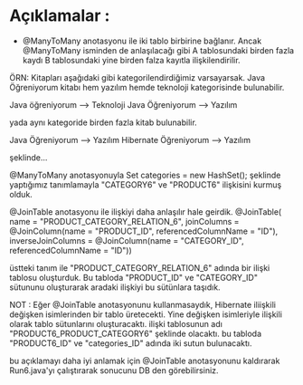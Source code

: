 # Açıklamalar : #

* @ManyToMany anotasyonu ile iki tablo birbirine bağlanır. Ancak @ManyToMany isminden de anlaşılacağı gibi
 A tablosundaki birden fazla kaydı B tablosundaki yine birden falza kayıtla ilişkilendirilir.
 
 ÖRN: 
 Kitapları aşağıdaki gibi kategorilendirdiğimiz varsayarsak.
  Java Öğreniyorum kitabı hem yazılım hemde teknoloji  kategorisinde bulunabilir.
 
 Java öğreniyorum --> Teknoloji
 Java Öğreniyorum  --> Yazılım
 
 yada aynı kategoride birden fazla kitab bulunabilir.
 
 Java Öğreniyorum --> Yazılım
 Hibernate Öğreniyorum --> Yazılım 
 
 şeklinde...
 

@ManyToMany anotasyonuyla  Set<Category6> categories = new HashSet<Category6>();
şeklinde yaptığımız tanımlamayla "CATEGORY6" ve "PRODUCT6" ilişkisini kurmuş olduk.


 @JoinTable anotasyonu ile ilişkiyi daha anlaşılır hale geirdik.
 @JoinTable(
    name = "PRODUCT_CATEGORY_RELATION_6",
    joinColumns = @JoinColumn(name = "PRODUCT_ID", referencedColumnName = "ID"),
    inverseJoinColumns = @JoinColumn(name = "CATEGORY_ID", referencedColumnName = "ID"))

üstteki tanım ile 
"PRODUCT_CATEGORY_RELATION_6" adında bir ilişki tablosu oluşturduk. 
Bu tabloda "PRODUCT_ID" ve "CATEGORY_ID" sütununu oluşturarak aradaki ilişkiyi bu sütünlara taşıdık.



NOT : Eğer  @JoinTable anotasyonunu kullanmasaydık,
Hibernate iliişkili değişken isimlerinden bir tablo üretecekti. Yine değişken isimleriyle ilişkili olarak tablo sütunlarını oluşturacaktı.
ilişki tablosunun adı  "PRODUCT6_PRODUCT_CATEGORY6" şeklinde olacaktı.
bu tabloda   "PRODUCT6_ID"  ve "categories_ID" adında iki sutun bulunacaktı.

bu açıklamayı daha iyi anlamak için @JoinTable anotasyonunu kaldırarak  Run6.java'yı çalıştırarak sonucunu DB den  görebilirsiniz.